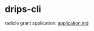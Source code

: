 # drips-cli
radicle grant application: [application.md](https://github.com/sleepless-dao/drips-cli/blob/main/application.md)
